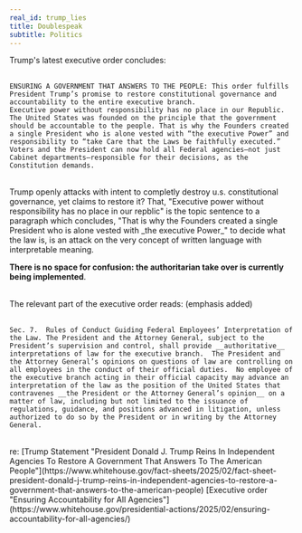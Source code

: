 ```yaml
---
real_id: trump_lies
title: Doublespeak
subtitle: Politics
---
```

Trump's latest executive order concludes:  
<br>

  
    ENSURING A GOVERNMENT THAT ANSWERS TO THE PEOPLE: This order fulfills President Trump’s promise to restore constitutional governance and accountability to the entire executive branch.  
    Executive power without responsibility has no place in our Republic. The United States was founded on the principle that the government should be accountable to the people. That is why the Founders created a single President who is alone vested with “the executive Power” and responsibility to “take Care that the Laws be faithfully executed.”  
    Voters and the President can now hold all Federal agencies—not just Cabinet departments—responsible for their decisions, as the Constitution demands.
  
  
<br>	   
Trump openly attacks with intent to completly destroy u.s. constitutional governance, yet claims to restore it? That, "Executive power without responsibility has no place in our repblic" is the topic sentence to a paragraph which concludes, "That is why the Founders created a single President who is alone vested with _the executive Power_" to decide what the law is, is an attack on the very concept of written language with interpretable meaning.   
  
__There is no space for confusion: the authoritarian take over is currently being implemented__.  
<br>
  
The relevant part of the executive order reads: (emphasis added)  
<br>
  
  
    Sec. 7.  Rules of Conduct Guiding Federal Employees’ Interpretation of the Law. The President and the Attorney General, subject to the President’s supervision and control, shall provide __authoritative__ interpretations of law for the executive branch.  The President and the Attorney General’s opinions on questions of law are controlling on all employees in the conduct of their official duties.  No employee of the executive branch acting in their official capacity may advance an interpretation of the law as the position of the United States that contravenes __the President or the Attorney General’s opinion__ on a matter of law, including but not limited to the issuance of regulations, guidance, and positions advanced in litigation, unless authorized to do so by the President or in writing by the Attorney General.  
  
  
<br>  
re: [Trump Statement "President Donald J. Trump Reins In Independent Agencies To Restore A Government That Answers To The American People"](https://www.whitehouse.gov/fact-sheets/2025/02/fact-sheet-president-donald-j-trump-reins-in-independent-agencies-to-restore-a-government-that-answers-to-the-american-people)  
[Executive order "Ensuring Accountability for All Agencies"](https://www.whitehouse.gov/presidential-actions/2025/02/ensuring-accountability-for-all-agencies/)